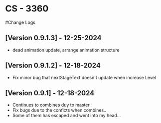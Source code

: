 # CS - 3360
#Change Logs
## [Version 0.9.1.3] - 12-25-2024
- dead animation update, arrange animation structure

## [Version 0.9.1.2] - 12-18-2024
- Fix minor bug that nextStageText doesn't update when increase Level

## [Version 0.9.1] - 12-18-2024
- Continues to combines duy to master
- Fix bugs due to the conficts when combines.. 
- Some of them has escaped and went into my head...

